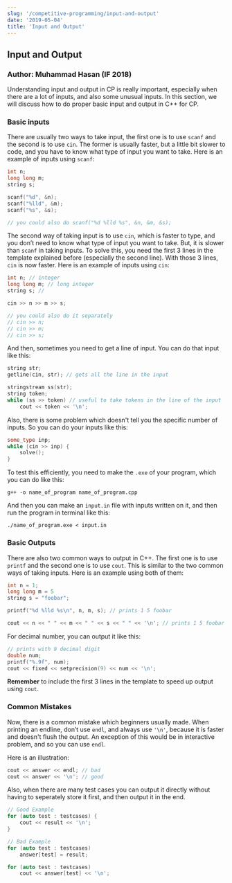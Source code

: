 ```yaml
---
slug: '/competitive-programming/input-and-output'
date: '2019-05-04'
title: 'Input and Output'
---
```


## Input and Output

### Author: Muhammad Hasan (IF 2018)

Understanding input and output in CP is really important, especially when there are a lot of inputs, and also some unusual inputs. In this section, we will discuss how to do proper basic input and output in C++ for CP.

### Basic inputs

There are usually two ways to take input, the first one is to use `scanf` and the second is to use `cin`. The former is usually faster, but a little bit slower to code, and you have to know what type of input you want to take. Here is an example of inputs using `scanf`:

```c++
int n;
long long m;
string s;

scanf("%d", &n);
scanf("%lld", &m);
scanf("%s", &s);

// you could also do scanf("%d %lld %s", &n, &m, &s);
```

The second way of taking input is to use `cin`, which is faster to type, and you don’t need to know what type of input you want to take. But, it is slower than `scanf` in taking inputs. To solve this, you need the first 3 lines in the template explained before (especially the second line). With those 3 lines, `cin` is now faster. Here is an example of inputs using `cin`:

```c++
int n; // integer
long long m; // long integer
string s; //

cin >> n >> m >> s;

// you could also do it separately
// cin >> n;
// cin >> m;
// cin >> s;
```

And then, sometimes you need to get a line of input. You can do that input like this:

```c++
string str;
getline(cin, str); // gets all the line in the input

stringstream ss(str);
string token;
while (ss >> token) // useful to take tokens in the line of the input
    cout << token << '\n';
```

Also, there is some problem which doesn't tell you the specific number of inputs. So you can do your inputs like this:

```c++
some_type inp;
while (cin >> inp) {
    solve();
}
```

To test this efficiently, you need to make the `.exe` of your program, which you can do like this:

`g++ -o name_of_program name_of_program.cpp`

And then you can make an `input.in` file with inputs written on it, and then run the program in terminal like this:

`./name_of_program.exe < input.in`

### Basic Outputs

There are also two common ways to output in C++. The first one is to use `printf` and the second one is to use `cout`. This is similar to the two common ways of taking inputs. Here is an example using both of them:

```c++
int n = 1;
long long m = 5
string s = "foobar";

printf("%d %lld %s\n", n, m, s); // prints 1 5 foobar

cout << n << " " << m << " " << s << " " << '\n'; // prints 1 5 foobar
```

For decimal number, you can output it like this:

```c++
// prints with 9 decimal digit
double num;
printf("%.9f", num);
cout << fixed << setprecision(9) << num << '\n';

```

**Remember** to include the first 3 lines in the template to speed up output using `cout`.

### Common Mistakes

Now, there is a common mistake which beginners usually made. When printing an endline, don’t use `endl`, and always use `'\n'`, because it is faster and doesn't flush the output. An exception of this would be in interactive problem, and so you can use `endl`.

Here is an illustration:

```c++
cout << answer << endl; // bad
cout << answer << '\n'; // good
```

Also, when there are many test cases you can output it directly without having to seperately store it first, and then output it in the end.

```c++
// Good Example
for (auto test : testcases) {
    cout << result << '\n';
}

// Bad Example
for (auto test : testcases)
    answer[test] = result;

for (auto test : testcases)
    cout << answer[test] << '\n';
```
